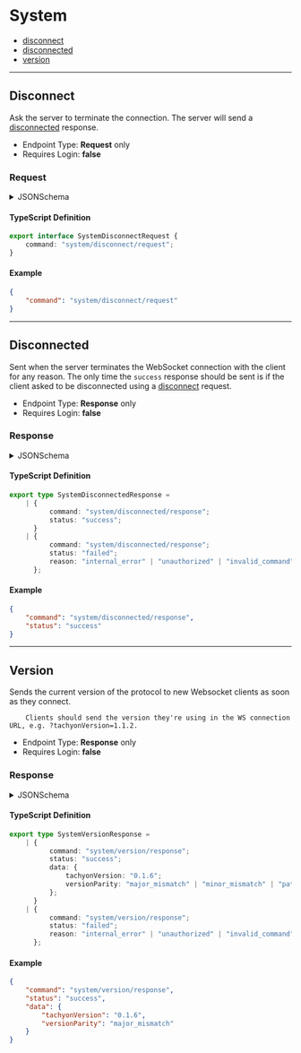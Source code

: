 <!-- THIS FILE IS AUTOMATICALLY GENERATED, PLEASE DO NOT EDIT IT MANUALLY -->

# System

- [disconnect](#disconnect)
- [disconnected](#disconnected)
- [version](#version)
---

## Disconnect

Ask the server to terminate the connection. The server will send a [disconnected](#disconnected) response.

- Endpoint Type: **Request** only
- Requires Login: **false**
### Request

<details>
<summary>JSONSchema</summary>

```json
{
    "$id": "system/disconnect/request",
    "requiresLogin": false,
    "requiresRole": false,
    "type": "object",
    "properties": {
        "command": {
            "const": "system/disconnect/request",
            "type": "string"
        }
    },
    "required": [
        "command"
    ]
}
```

</details>

#### TypeScript Definition
```ts
export interface SystemDisconnectRequest {
    command: "system/disconnect/request";
}

```
#### Example
```json
{
    "command": "system/disconnect/request"
}
```
---

## Disconnected

Sent when the server terminates the WebSocket connection with the client for any reason. The only time the `success` response should be sent is if the client asked to be disconnected using a [disconnect](#disconnect) request.

- Endpoint Type: **Response** only
- Requires Login: **false**
### Response

<details>
<summary>JSONSchema</summary>

```json
{
    "$id": "system/disconnected/response",
    "requiresLogin": false,
    "requiresRole": false,
    "anyOf": [
        {
            "type": "object",
            "properties": {
                "command": {
                    "const": "system/disconnected/response",
                    "type": "string"
                },
                "status": {
                    "const": "success",
                    "type": "string"
                }
            },
            "required": [
                "command",
                "status"
            ]
        },
        {
            "type": "object",
            "properties": {
                "command": {
                    "const": "system/disconnected/response",
                    "type": "string"
                },
                "status": {
                    "const": "failed",
                    "type": "string"
                },
                "reason": {
                    "anyOf": [
                        {
                            "const": "internal_error",
                            "type": "string"
                        },
                        {
                            "const": "unauthorized",
                            "type": "string"
                        },
                        {
                            "const": "invalid_command",
                            "type": "string"
                        }
                    ]
                }
            },
            "required": [
                "command",
                "status",
                "reason"
            ]
        }
    ]
}
```

</details>

#### TypeScript Definition
```ts
export type SystemDisconnectedResponse =
    | {
          command: "system/disconnected/response";
          status: "success";
      }
    | {
          command: "system/disconnected/response";
          status: "failed";
          reason: "internal_error" | "unauthorized" | "invalid_command";
      };

```
#### Example
```json
{
    "command": "system/disconnected/response",
    "status": "success"
}
```
---

## Version

Sends the current version of the protocol to new Websocket clients as soon as they connect.
        
        Clients should send the version they're using in the WS connection URL, e.g. ?tachyonVersion=1.1.2.

- Endpoint Type: **Response** only
- Requires Login: **false**
### Response

<details>
<summary>JSONSchema</summary>

```json
{
    "$id": "system/version/response",
    "requiresLogin": false,
    "requiresRole": false,
    "anyOf": [
        {
            "type": "object",
            "properties": {
                "command": {
                    "const": "system/version/response",
                    "type": "string"
                },
                "status": {
                    "const": "success",
                    "type": "string"
                },
                "data": {
                    "type": "object",
                    "properties": {
                        "tachyonVersion": {
                            "const": "0.1.6",
                            "type": "string"
                        },
                        "versionParity": {
                            "anyOf": [
                                {
                                    "const": "major_mismatch",
                                    "type": "string"
                                },
                                {
                                    "const": "minor_mismatch",
                                    "type": "string"
                                },
                                {
                                    "const": "patch_mismatch",
                                    "type": "string"
                                },
                                {
                                    "const": "match",
                                    "type": "string"
                                },
                                {
                                    "const": "unknown",
                                    "type": "string"
                                }
                            ]
                        }
                    },
                    "required": [
                        "tachyonVersion",
                        "versionParity"
                    ]
                }
            },
            "required": [
                "command",
                "status",
                "data"
            ]
        },
        {
            "type": "object",
            "properties": {
                "command": {
                    "const": "system/version/response",
                    "type": "string"
                },
                "status": {
                    "const": "failed",
                    "type": "string"
                },
                "reason": {
                    "anyOf": [
                        {
                            "const": "internal_error",
                            "type": "string"
                        },
                        {
                            "const": "unauthorized",
                            "type": "string"
                        },
                        {
                            "const": "invalid_command",
                            "type": "string"
                        }
                    ]
                }
            },
            "required": [
                "command",
                "status",
                "reason"
            ]
        }
    ]
}
```

</details>

#### TypeScript Definition
```ts
export type SystemVersionResponse =
    | {
          command: "system/version/response";
          status: "success";
          data: {
              tachyonVersion: "0.1.6";
              versionParity: "major_mismatch" | "minor_mismatch" | "patch_mismatch" | "match" | "unknown";
          };
      }
    | {
          command: "system/version/response";
          status: "failed";
          reason: "internal_error" | "unauthorized" | "invalid_command";
      };

```
#### Example
```json
{
    "command": "system/version/response",
    "status": "success",
    "data": {
        "tachyonVersion": "0.1.6",
        "versionParity": "major_mismatch"
    }
}
```
